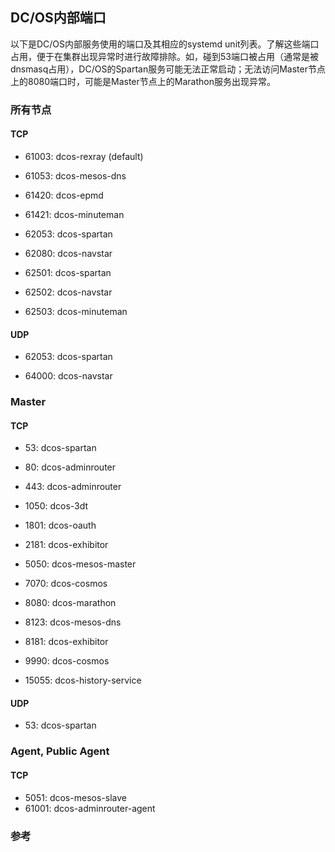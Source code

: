 ## DC/OS内部端口

以下是DC/OS内部服务使用的端口及其相应的systemd unit列表。了解这些端口占用，便于在集群出现异常时进行故障排除。如，碰到53端口被占用（通常是被dnsmasq占用），DC/OS的Spartan服务可能无法正常启动；无法访问Master节点上的8080端口时，可能是Master节点上的Marathon服务出现异常。

### 所有节点

#### TCP

* 61003: dcos-rexray \(default\)

* 61053: dcos-mesos-dns

* 61420: dcos-epmd

* 61421: dcos-minuteman

* 62053: dcos-spartan

* 62080: dcos-navstar

* 62501: dcos-spartan

* 62502: dcos-navstar

* 62503: dcos-minuteman


#### UDP

* 62053: dcos-spartan

* 64000: dcos-navstar


### Master

#### TCP

* 53: dcos-spartan

* 80: dcos-adminrouter

* 443: dcos-adminrouter

* 1050: dcos-3dt

* 1801: dcos-oauth

* 2181: dcos-exhibitor

* 5050: dcos-mesos-master

* 7070: dcos-cosmos

* 8080: dcos-marathon

* 8123: dcos-mesos-dns

* 8181: dcos-exhibitor

* 9990: dcos-cosmos

* 15055: dcos-history-service


#### UDP

* 53: dcos-spartan

### Agent, Public Agent

#### TCP

* 5051: dcos-mesos-slave
* 61001: dcos-adminrouter-agent


### 参考



